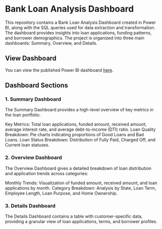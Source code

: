 # Bank Loan Analysis Dashboard
This repository contains a Bank Loan Analysis Dashboard created in Power BI, along with the SQL queries used for data extraction and transformation. The dashboard provides insights into loan applications, funding patterns, and borrower demographics. The project is organized into three main dashboards: Summary, Overview, and Details.

## View Dashboard
You can view the published Power BI dashboard [here](https://app.powerbi.com/groups/me/reports/1f5d639f-4f06-4c2f-9956-0653a4c65935/60c8c300e25d1273540d?experience=power-bi).

## Dashboard Sections
### 1. Summary Dashboard
The Summary Dashboard provides a high-level overview of key metrics in the loan portfolio:

Key Metrics: Total loan applications, funded amount, received amount, average interest rate, and average debt-to-income (DTI) ratio.
Loan Quality Breakdown: Pie charts indicating proportions of Good Loans and Bad Loans.
Loan Status Breakdown: Distribution of Fully Paid, Charged Off, and Current loan statuses.

### 2. Overview Dashboard
The Overview Dashboard gives a detailed breakdown of loan distribution and application trends across categories:

Monthly Trends: Visualization of funded amount, received amount, and loan applications by month.
Category Breakdown: Analysis by State, Loan Term, Employee Length, Loan Purpose, and Home Ownership.

### 3. Details Dashboard
The Details Dashboard contains a table with customer-specific data, providing a granular view of loan applications, terms, and borrower profiles.

